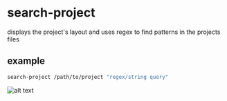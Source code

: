 # search-project
displays the project's layout and uses regex to find patterns in the projects files

## example
```bash
search-project /path/to/project "regex/string query"
```
![alt text](https://github.com/initard/code_usage_tracker/blob/main/figs/example-usage.png)
